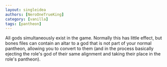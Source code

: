 ```yaml
---
layout: singleidea
authors: [NeroOneTrueKing]
category: [vanilla]
tags: [pantheon]
---
```

All gods simultaneously exist in the game. Normally this has little effect, but
bones files can contain an altar to a god that is not part of your normal
pantheon, allowing you to convert to them (and in the process basically ejecting
the role's god of their same alignment and taking their place in the role's
pantheon).
